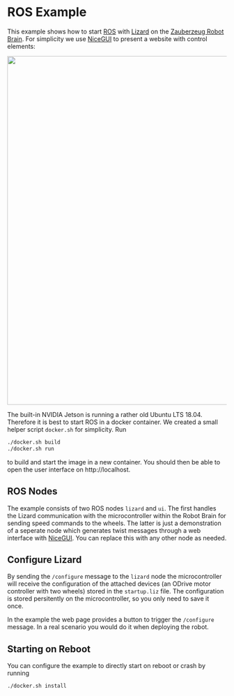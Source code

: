 # ROS Example

This example shows how to start [ROS](https://www.ros.org/) with [Lizard](https://lizard.dev/) on the [Zauberzeug Robot Brain](https://zauberzeug.com/product-robot-brain.html).
For simplicity we use [NiceGUI](https://nicegui.io/) to present a website with control elements:

<img src="https://raw.githubusercontent.com/zauberzeug/rosys/main/examples/ros/screenshot.png" width="800">

The built-in NVIDIA Jetson is running a rather old Ubuntu LTS 18.04.
Therefore it is best to start ROS in a docker container.
We created a small helper script `docker.sh` for simplicity.
Run

```bash
./docker.sh build
./docker.sh run
```

to build and start the image in a new container.
You should then be able to open the user interface on http://localhost.

## ROS Nodes

The example consists of two ROS nodes `lizard` and `ui`.
The first handles the Lizard communication with the microcontroller within the Robot Brain for sending speed commands to the wheels.
The latter is just a demonstration of a seperate node which generates twist messages through a web interface with [NiceGUI](https://nicegui.io/).
You can replace this with any other node as needed.

## Configure Lizard

By sending the `/configure` message to the `lizard` node the microcontroller will receive the configuration of the attached devices (an ODrive motor controller with two wheels) stored in the `startup.liz` file.
The configuration is stored persitently on the microcontroller, so you only need to save it once.

In the example the web page provides a button to trigger the `/configure` message.
In a real scenario you would do it when deploying the robot.

## Starting on Reboot

You can configure the example to directly start on reboot or crash by running

```bash
./docker.sh install
```
